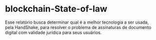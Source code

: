 # blockchain-State-of-law
Esse relatório busca determinar qual é a melhor tecnologia a ser usada, pela HandShake, para resolver o problema de assinaturas de documento digital com validade jurídica para seus usuários. 
